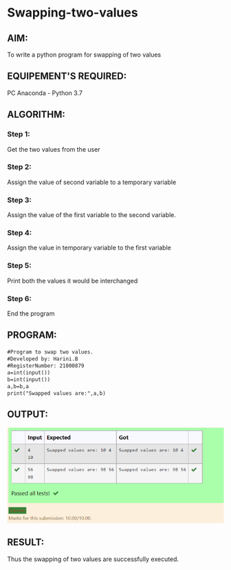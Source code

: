 # Swapping-two-values
## AIM:
To write a python program for swapping of two values
## EQUIPEMENT'S REQUIRED: 
PC
Anaconda - Python 3.7
## ALGORITHM: 
### Step 1:
Get the two values from the user
### Step 2: 
Assign the value of second variable to a temporary variable 
### Step 3: 
Assign the value of the first variable to the second variable.
### Step 4:  
Assign the value in temporary variable to the first variable
### Step 5: 
Print both the values it would be interchanged
### Step 6: 
End the program
## PROGRAM:
```
#Program to swap two values.
#Developed by: Harini.B
#RegisterNumber: 21000879
a=int(input())
b=int(input())
a,b=b,a
print("Swapped values are:",a,b)
```
## OUTPUT:
![swap](./output.PNG)
## RESULT:
Thus the swapping of two values are successfully executed.